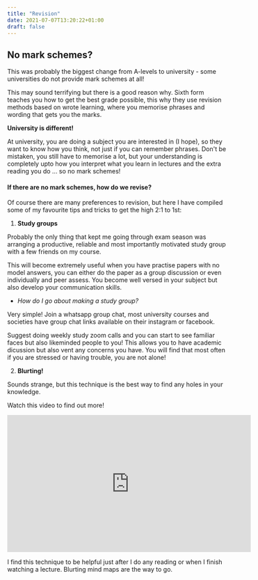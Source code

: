 ```yaml
---
title: "Revision"
date: 2021-07-07T13:20:22+01:00
draft: false
---
```

## No mark schemes?

This was probably the biggest change from A-levels to university - some universities do not provide mark schemes at all! 

This may sound terrifying but there is a good reason why. Sixth form teaches you how to get the best grade possible, this why they use revision methods based on wrote learning, where you memorise phrases and wording that gets you the marks. 

__University is different!__ 

At university, you are doing a subject you are interested in (I hope), so they want to know how you think, not just if you can remember phrases. Don't be mistaken, you still have to memorise a lot, but your understanding is completely upto how you interpret what you learn in lectures and the extra reading you do ... so no mark schemes!

#### If there are no mark schemes, how do we revise? 

Of course there are many preferences to revision, but here I have compiled some of my favourite tips and tricks to get the high 2:1 to 1st: 

1. **Study groups**

Probably the only thing that kept me going through exam season was arranging a productive, reliable and most importantly motivated study group with a few friends on my course. 

This will become extremely useful when you have practise papers with no model answers, you can either do the paper as a group discussion or even individually and peer assess. You become well versed in your subject but also develop your communication skills. 

- _How do I go about making a study group?_

Very simple! Join a whatsapp group chat, most university courses and societies have group chat links available on their instagram or facebook. 

Suggest doing weekly study zoom calls and you can start to see familiar faces but also likeminded people to you! This allows you to have academic dicussion but also vent any concerns you have. You will find that most often if you are stressed or having trouble, you are not alone! 

2. __Blurting!__ 

Sounds strange, but this technique is the best way to find any holes in your knowledge. 

Watch this video to find out more! 

<iframe width="560" height="315" src="https://www.youtube.com/embed/CgrCo1J9A44" title="YouTube video player" frameborder="0" allow="accelerometer; autoplay; clipboard-write; encrypted-media; gyroscope; picture-in-picture" allowfullscreen></iframe>

I find this technique to be helpful just after I do any reading or when I finish watching a lecture. Blurting mind maps are the way to go. 